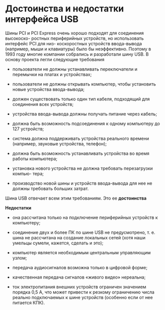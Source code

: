 # Достоинства и недостатки интерфейса USB

Шины PCI и PCI Express очень хорошо подходят для соединения высокоско-
ростных периферийных устройств, но использовать интерфейс PCI для низ-
коскоростных устройств ввода-вывода (например, мыши и клавиатуры) было
бы неэффективно. Поэтому в 1993 году многие компании собрались и разработали шину USB.
В основу проекта легли следующие требования

* пользователи не должны устанавливать переключатели и перемычки на
платах и устройствах;

* пользователи не должны открывать компьютер, чтобы установить новые
устройства ввода-вывода;

* должен существовать только один тип кабеля, подходящий для соединения
всех устройств;

* устройства ввода-вывода должны получать питание через кабель;

* должна быть возможность подсоединения к одному компьютеру до 127
устройств;

* система должна поддерживать устройства реального времени (например,
звуковые устройства, телефон);

* должна быть возможность устанавливать устройства во время работы
компьютера;

* установка нового устройства не должна требовать перезагрузки компью-
тера;

* производство новой шины и устройств ввода-вывода для нее не должны
требовать больших затрат.

Шина USB отвечает всем этим требованиям. Это ее **достоинства**

**Недостатки**

* она рассчитана только на подключение периферийных устройств к компьютеру;

* соединение двух и более ПК по шине USB не предусмотрено, т. е. шина не рассчитана на создание локальных сетей (хотя наши умельцы сумели, кажется, сделать и это);

* компьютер является необходимым центральным управляющим узлом;

* передача аудиосигналов возможна только в цифровой форме;

* качественная передача сигналов «живого видео» нереальна;

* ток электропитания внешних устройств ограничен значением порядка 0,5 А, что может привести к резкому ограничению числа реально подключаемых к шине устройств (особенно если от нее питается КПК).
